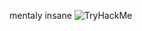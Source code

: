 mentaly insane
<img src="https://tryhackme-badges.s3.amazonaws.com/M3M0RYR3B00T.png" alt="TryHackMe">
